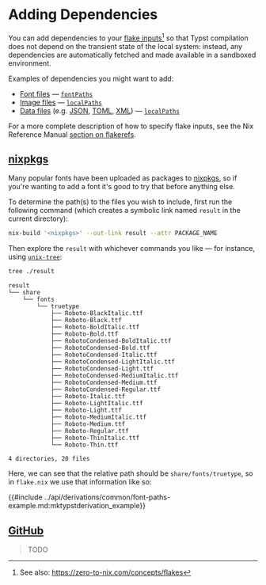 # Adding Dependencies

You can add dependencies to your [flake
inputs][nix-ref-flake-inputs][^zero-to-nix--flakes] so that Typst compilation
does not depend on the transient state of the local system: instead, any
dependencies are automatically fetched and made available in a sandboxed
environment.

Examples of dependencies you might want to add:

- [Font files][typst-text--font] —
  [`fontPaths`](../api/derivations/mk-typst-derivation.md#fontpaths)
- [Image files][typst-image] —
  [`localPaths`](../api/derivations/mk-typst-derivation.md#localpaths)
- [Data files][typst-data] (e.g. [JSON][typst-data-json],
  [TOML][typst-data-toml], [XML][typst-data-xml]) —
  [`localPaths`](../api/derivations/mk-typst-derivation.md#localpaths)

For a more complete description of how to specify flake inputs, see the Nix
Reference Manual [section on flakerefs][nix-ref-flake-references].

[^zero-to-nix--flakes]: See also: <https://zero-to-nix.com/concepts/flakes>

## [nixpkgs][nixpkgs]

Many popular fonts have been uploaded as packages to [nixpkgs][nixpkgs], so if
you're wanting to add a font it's good to try that before anything else.

To determine the path(s) to the files you wish to include, first run the
following command (which creates a symbolic link named `result` in the current
directory):

```bash
nix-build '<nixpkgs>' --out-link result --attr PACKAGE_NAME
```

Then explore the `result` with whichever commands you like — for instance, using
[`unix-tree`][unix-tree]:

```bash
tree ./result
```

```text
result
└── share
    └── fonts
        └── truetype
            ├── Roboto-BlackItalic.ttf
            ├── Roboto-Black.ttf
            ├── Roboto-BoldItalic.ttf
            ├── Roboto-Bold.ttf
            ├── RobotoCondensed-BoldItalic.ttf
            ├── RobotoCondensed-Bold.ttf
            ├── RobotoCondensed-Italic.ttf
            ├── RobotoCondensed-LightItalic.ttf
            ├── RobotoCondensed-Light.ttf
            ├── RobotoCondensed-MediumItalic.ttf
            ├── RobotoCondensed-Medium.ttf
            ├── RobotoCondensed-Regular.ttf
            ├── Roboto-Italic.ttf
            ├── Roboto-LightItalic.ttf
            ├── Roboto-Light.ttf
            ├── Roboto-MediumItalic.ttf
            ├── Roboto-Medium.ttf
            ├── Roboto-Regular.ttf
            ├── Roboto-ThinItalic.ttf
            └── Roboto-Thin.ttf

4 directories, 20 files
```

Here, we can see that the relative path should be `share/fonts/truetype`, so in
`flake.nix` we use that information like so:

{{#include ../api/derivations/common/font-paths-example.md:mktypstderivation_example}}

## [GitHub](https://github.com)

> TODO

<!-- GitHub hosts a good deal of fonts and icon libraries. -->

[nix-ref-flake-inputs]: https://nixos.org/manual/nix/stable/command-ref/new-cli/nix3-flake#flake-inputs
[nix-ref-flake-references]: https://nixos.org/manual/nix/stable/command-ref/new-cli/nix3-flake#flake-references
[nixpkgs]: https://search.nixos.org/packages
[typst-data-json]: https://typst.app/docs/reference/data-loading/json/
[typst-data-toml]: https://typst.app/docs/reference/data-loading/toml/
[typst-data-xml]: https://typst.app/docs/reference/data-loading/xml/
[typst-data]: https://typst.app/docs/reference/data-loading/
[typst-image]: https://typst.app/docs/reference/visualize/image/
[typst-text--font]: https://typst.app/docs/reference/text/text/#parameters-font
[unix-tree]: https://gitlab.com/OldManProgrammer/unix-tree
